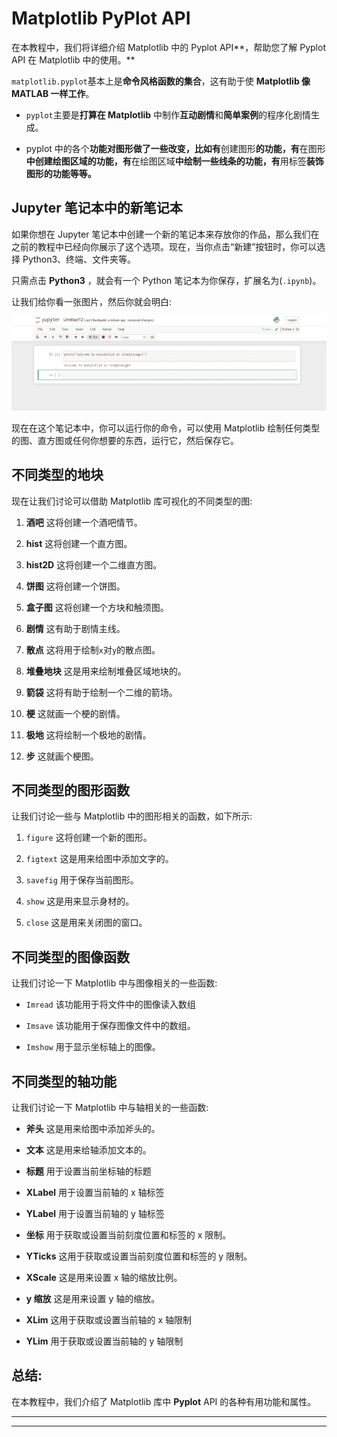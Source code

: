 # Matplotlib PyPlot API

在本教程中，我们将详细介绍 Matplotlib 中的 Pyplot API**，帮助您了解 Pyplot API 在 Matplotlib 中的使用。**

`matplotlib.pyplot`基本上是**命令风格函数的集合**，这有助于使 **Matplotlib 像 MATLAB 一样工作**。

*   `pyplot`主要是**打算在 Matplotlib** 中制作**互动剧情**和**简单案例**的程序化剧情生成。

*   pyplot 中的各个**功能对图形做了一些改变，比如有**创建图形**的功能，有**在图形**中创建绘图区域的功能，有**在绘图区域**中绘制一些线条的功能，有**用标签**装饰图形的功能等等。**

## Jupyter 笔记本中的新笔记本

如果你想在 Jupyter 笔记本中创建一个新的笔记本来存放你的作品，那么我们在之前的教程中已经向你展示了这个选项。现在，当你点击“新建”按钮时，你可以选择 Python3、终端、文件夹等。

只需点击 **Python3** ，就会有一个 Python 笔记本为你保存，扩展名为(`.ipynb`)。

让我们给你看一张图片，然后你就会明白:

![using Pyplot API in Matplotlib](img/df3012dee925ef272f682a08032fe399.png)

现在在这个笔记本中，你可以运行你的命令，可以使用 Matplotlib 绘制任何类型的图、直方图或任何你想要的东西，运行它，然后保存它。

## 不同类型的地块

现在让我们讨论可以借助 Matplotlib 库可视化的不同类型的图:

1.  **酒吧**
    这将创建一个酒吧情节。

2.  **hist**
    这将创建一个直方图。

3.  **hist2D**
    这将创建一个二维直方图。

4.  **饼图**
    这将创建一个饼图。

5.  **盒子图**
    这将创建一个方块和触须图。

6.  **剧情**
    这有助于剧情主线。

7.  **散点**
    这将用于绘制`x`对`y`的散点图。

8.  **堆叠地块**
    这是用来绘制堆叠区域地块的。

9.  **箭袋**
    这将有助于绘制一个二维的箭场。

10.  **梗**
    这就画一个梗的剧情。

11.  **极地**
    这将绘制一个极地的剧情。

12.  **步**
    这就画个梗图。

## 不同类型的图形函数

让我们讨论一些与 Matplotlib 中的图形相关的函数，如下所示:

1.  `figure`
    这将创建一个新的图形。

2.  `figtext`
    这是用来给图中添加文字的。

3.  `savefig`
    用于保存当前图形。

4.  `show`
    这是用来显示身材的。

5.  `close`
    这是用来关闭图的窗口。

## 不同类型的图像函数

让我们讨论一下 Matplotlib 中与图像相关的一些函数:

*   `Imread`
    该功能用于将文件中的图像读入数组

*   `Imsave`
    该功能用于保存图像文件中的数组。

*   `Imshow`
    用于显示坐标轴上的图像。

## 不同类型的轴功能

让我们讨论一下 Matplotlib 中与轴相关的一些函数:

*   **斧头**
    这是用来给图中添加斧头的。

*   **文本**
    这是用来给轴添加文本的。

*   **标题**
    用于设置当前坐标轴的标题

*   **XLabel**
    用于设置当前轴的 x 轴标签

*   **YLabel**
    用于设置当前轴的 y 轴标签

*   **坐标**
    用于获取或设置当前刻度位置和标签的 x 限制。

*   **YTicks**
    这用于获取或设置当前刻度位置和标签的 y 限制。

*   **XScale**
    这是用来设置 x 轴的缩放比例。

*   **y 缩放**
    这是用来设置 y 轴的缩放。

*   **XLim**
    这用于获取或设置当前轴的 x 轴限制

*   **YLim**
    用于获取或设置当前轴的 y 轴限制

## 总结:

在本教程中，我们介绍了 Matplotlib 库中 **Pyplot** API 的各种有用功能和属性。

* * *

* * *